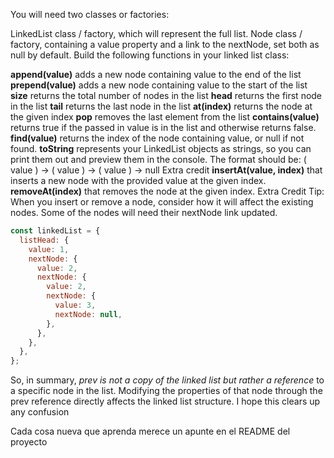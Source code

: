 You will need two classes or factories:

LinkedList class / factory, which will represent the full list.
Node class / factory, containing a value property and a link to the nextNode, set both as null by default.
Build the following functions in your linked list class:

**append(value)** adds a new node containing value to the end of the list
**prepend(value)** adds a new node containing value to the start of the list
**size** returns the total number of nodes in the list
**head** returns the first node in the list
**tail** returns the last node in the list
**at(index)** returns the node at the given index
**pop** removes the last element from the list
**contains(value)** returns true if the passed in value is in the list and otherwise returns false.
**find(value)** returns the index of the node containing value, or null if not found.
**toString** represents your LinkedList objects as strings, so you can print them out and preview them in the console. The format should be: ( value ) -> ( value ) -> ( value ) -> null
Extra credit
**insertAt(value, index)** that inserts a new node with the provided value at the given index.
**removeAt(index)** that removes the node at the given index.
Extra Credit Tip: When you insert or remove a node, consider how it will affect the existing nodes. Some of the nodes will need their nextNode link updated.

```js
const linkedList = {
  listHead: {
    value: 1,
    nextNode: {
      value: 2,
      nextNode: {
        value: 2,
        nextNode: {
          value: 3,
          nextNode: null,
        },
      },
    },
  },
};
```

So, in summary, _prev is not a copy of the linked list but rather a reference_ to a specific node in the list. Modifying the properties of that node through the prev reference directly affects the linked list structure. I hope this clears up any confusion

Cada cosa nueva que aprenda merece un apunte en el README del proyecto
